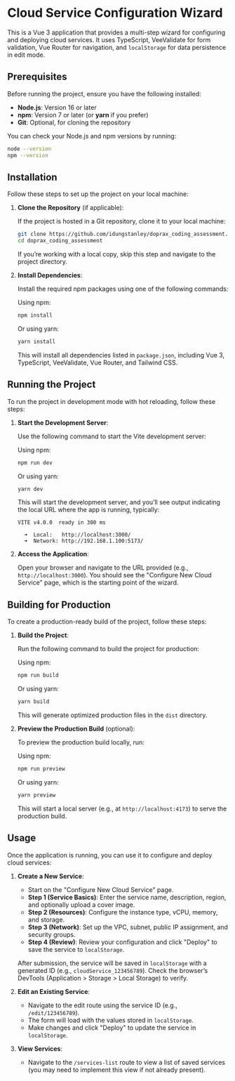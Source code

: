 # Cloud Service Configuration Wizard

This is a Vue 3 application that provides a multi-step wizard for configuring and deploying cloud services. It uses TypeScript, VeeValidate for form validation, Vue Router for navigation, and `localStorage` for data persistence in edit mode.

## Prerequisites

Before running the project, ensure you have the following installed:

- **Node.js**: Version 16 or later
- **npm**: Version 7 or later (or **yarn** if you prefer)
- **Git**: Optional, for cloning the repository

You can check your Node.js and npm versions by running:

```bash
node --version
npm --version
```

## Installation

Follow these steps to set up the project on your local machine:

1. **Clone the Repository** (if applicable):

   If the project is hosted in a Git repository, clone it to your local machine:

   ```bash
   git clone https://github.com/idungstanley/doprax_coding_assessment.git
   cd doprax_coding_assessment
   ```

   If you’re working with a local copy, skip this step and navigate to the project directory.

2. **Install Dependencies**:

   Install the required npm packages using one of the following commands:

   Using npm:

   ```bash
   npm install
   ```

   Or using yarn:

   ```bash
   yarn install
   ```

   This will install all dependencies listed in `package.json`, including Vue 3, TypeScript, VeeValidate, Vue Router, and Tailwind CSS.

## Running the Project

To run the project in development mode with hot reloading, follow these steps:

1. **Start the Development Server**:

   Use the following command to start the Vite development server:

   Using npm:

   ```bash
   npm run dev
   ```

   Or using yarn:

   ```bash
   yarn dev
   ```

   This will start the development server, and you’ll see output indicating the local URL where the app is running, typically:

   ```
   VITE v4.0.0  ready in 300 ms

     ➜  Local:   http://localhost:3000/
     ➜  Network: http://192.168.1.100:5173/
   ```

2. **Access the Application**:

   Open your browser and navigate to the URL provided (e.g., `http://localhost:3000`). You should see the "Configure New Cloud Service" page, which is the starting point of the wizard.

## Building for Production

To create a production-ready build of the project, follow these steps:

1. **Build the Project**:

   Run the following command to build the project for production:

   Using npm:

   ```bash
   npm run build
   ```

   Or using yarn:

   ```bash
   yarn build
   ```

   This will generate optimized production files in the `dist` directory.

2. **Preview the Production Build** (optional):

   To preview the production build locally, run:

   Using npm:

   ```bash
   npm run preview
   ```

   Or using yarn:

   ```bash
   yarn preview
   ```

   This will start a local server (e.g., at `http://localhost:4173`) to serve the production build.

## Usage

Once the application is running, you can use it to configure and deploy cloud services:

1. **Create a New Service**:

   - Start on the "Configure New Cloud Service" page.
   - **Step 1 (Service Basics)**: Enter the service name, description, region, and optionally upload a cover image.
   - **Step 2 (Resources)**: Configure the instance type, vCPU, memory, and storage.
   - **Step 3 (Network)**: Set up the VPC, subnet, public IP assignment, and security groups.
   - **Step 4 (Review)**: Review your configuration and click "Deploy" to save the service to `localStorage`.

   After submission, the service will be saved in `localStorage` with a generated ID (e.g., `cloudService_123456789`). Check the browser’s DevTools (Application > Storage > Local Storage) to verify.

2. **Edit an Existing Service**:

   - Navigate to the edit route using the service ID (e.g., `/edit/123456789`).
   - The form will load with the values stored in `localStorage`.
   - Make changes and click "Deploy" to update the service in `localStorage`.

3. **View Services**:

   - Navigate to the `/services-list` route to view a list of saved services (you may need to implement this view if not already present).